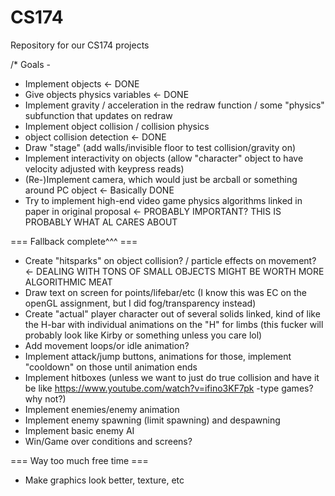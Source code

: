 # CS174
Repository for our CS174 projects

/*
Goals -
+ Implement objects <- DONE
+ Give objects physics variables <- DONE
+ Implement gravity / acceleration in the redraw function / some "physics" subfunction that updates on redraw
+ Implement object collision / collision physics
 + object collision detection <- DONE
+ Draw "stage" (add walls/invisible floor to test collision/gravity on)
+ Implement interactivity on objects (allow "character" object to have velocity adjusted with keypress reads)
+ (Re-)Implement camera, which would just be arcball or something around PC object <- Basically DONE
+ Try to implement high-end video game physics algorithms linked in paper in original proposal <- PROBABLY IMPORTANT? THIS IS PROBABLY WHAT AL CARES ABOUT

=== Fallback complete^^^ ===

+ Create "hitsparks" on object collision? / particle effects on movement? <- DEALING WITH TONS OF SMALL OBJECTS MIGHT BE WORTH MORE ALGORITHMIC MEAT
+ Draw text on screen for points/lifebar/etc (I know this was EC on the openGL assignment, but I did fog/transparency instead)
+ Create "actual" player character out of several solids linked, kind of like the H-bar with individual animations on the "H" for limbs (this fucker will probably look like Kirby or something unless you care lol)
+ Add movement loops/or idle animation?
+ Implement attack/jump buttons, animations for those, implement "cooldown" on those until animation ends
+ Implement hitboxes (unless we want to just do true collision and have it be like https://www.youtube.com/watch?v=ifino3KF7pk -type games? why not?)
+ Implement enemies/enemy animation
+ Implement enemy spawning (limit spawning) and despawning
+ Implement basic enemy AI 
+ Win/Game over conditions and screens?

=== Way too much free time ===
+ Make graphics look better, texture, etc
